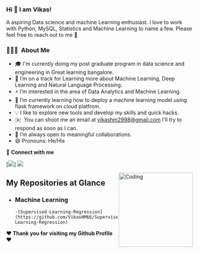 ### Hi 👋 I am Vikas!

A aspiring Data science and machine Learning enthusiast. I love to work with Python, MySQL, Statistics and Machine Learning to name a few. Please feel free to reach out to me 🙂

### 👨🏻‍💻 &nbsp;About Me
- 🎓 I'm currently doing my post graduate program in data science and engineering in Great learning bangalore.
- 🔭 I’m on a track for Learning more about Machine Learning, Deep Learning and Natural Language Processing.
- ⚡ I’m interested in the area of Data Analytics and Machine Learning.
- 🌱 I’m currently learning how to deploy a machine learning model using flask framework on cloud platfrom.
- 💡  I like to explore new tools and develop my skills and quick hacks.
- ✉️ &nbsp;You can shoot me an email at vikashm2998@gmail.com I'll try to respond as soon as I can.
- 👯 I’m always open to meaningful collaborations.
- 😄 Pronouns: He/His

<summary>🤝 <b>Connect with me</b></summary>

<p align = "center">
  
[<img src ="https://img.shields.io/badge/portfolio-%23.svg?&style=for-the-badge&logo=&logoColor=white%22">]
[<img src="https://img.shields.io/badge/linkedin-%230077B5.svg?&style=for-the-badge&logo=linkedin&logoColor=white" />](https://www.linkedin.com/in/vikashm66/)

<img align="right" alt="Coding" width="200" height="200" src="https://media.giphy.com/media/VTtANKl0beDFQRLDTh/giphy.gif">

## My Repositories at Glance
  - ### Machine Learning
        -[Supervised-Learning-Regression](https://github.com/VikasHM66/Supervised-Learning-Regression)

<b>❤️ Thank you for visiting my Github Profile ❤️</b>
</div>
